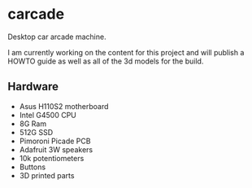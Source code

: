 # carcade
Desktop car arcade machine.

I am currently working on the content for this project and will publish a HOWTO guide as well as all of the 3d models for the build.


## Hardware
* Asus H110S2 motherboard
* Intel G4500 CPU
* 8G Ram
* 512G SSD
* Pimoroni Picade PCB
* Adafruit 3W speakers
* 10k potentiometers
* Buttons
* 3D printed parts

